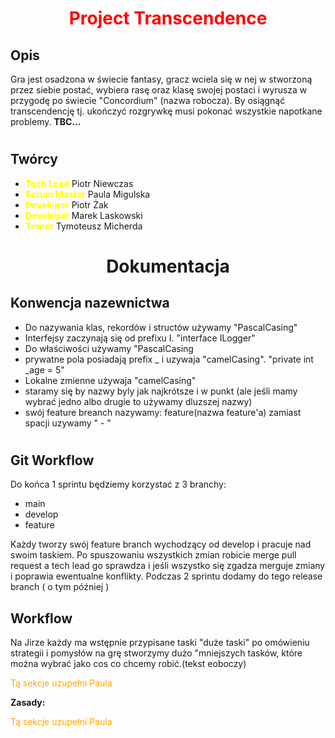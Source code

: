 # <p style="text-align: center; color:Red">Project Transcendence</p>


## Opis

Gra jest osadzona w świecie fantasy, gracz wciela się w nej w stworzoną przez siebie postać, wybiera rasę oraz klasę swojej postaci i wyrusza w przygodę po świecie "Concordium" (nazwa robocza). By osiągnąć transcendencję tj. ukończyć rozgrywkę musi pokonać wszystkie napotkane problemy. **TBC...**
#

## Twórcy

 - <span style="color:yellow">**Tech Lead**</span> Piotr Niewczas
 - <span style="color:yellow">**Scrum Master**</span> Paula Migulska
 - <span style="color:yellow">**Developer**</span> Piotr Żak
 - <span style="color:Yellow">**Developer**</span> Marek Laskowski
 - <span style="color:Yellow">**Trener**</span> Tymoteusz Micherda
 #


# <p style="text-align: center;">Dokumentacja</p>

## Konwencja nazewnictwa

- Do nazywania klas, rekordów i structów używamy "PascalCasing"
- Interfejsy zaczynają się od prefixu I.  "interface ILogger"
- Do właściwości używamy "PascalCasing
- prywatne pola posiadają prefix _ i uzywaja "camelCasing". "private int _age = 5"
- Lokalne zmienne używaja "camelCasing"
- staramy się by nazwy byly jak najkrótsze i w punkt (ale jeśli mamy wybrać jedno albo   drugie to używamy dluzszej nazwy)
- swój feature breanch nazywamy: feature\(nazwa feature'a) zamiast spacji uzywamy " - "

#

## Git Workflow

Do końca 1 sprintu będziemy korzystać z 3 branchy:
- main
- develop
- feature

Każdy tworzy swój feature branch wychodzący od develop i pracuje nad swoim taskiem.
Po spuszowaniu wszystkich zmian robicie merge pull request a tech lead go sprawdza i jeśli wszystko się zgadza merguje zmiany i poprawia ewentualne konflikty.
Podczas 2 sprintu dodamy do tego release branch ( o tym później )

## Workflow
Na Jirze każdy ma wstępnie przypisane taski "duże taski" po omówieniu strategii i pomysłów na grę stworzymy dużo "mniejszych tasków, które można wybrać jako cos co chcemy robić.(tekst eoboczy)

<span style="color:orange">Tą sekcje uzupełni Paula</span>

**Zasady:**

<span style="color:orange">Tą sekcje uzupełni Paula</span>


